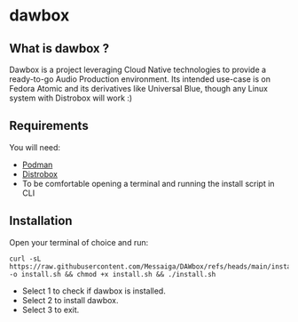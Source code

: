 # dawbox

## What is dawbox ?

Dawbox is a project leveraging Cloud Native technologies to provide a ready-to-go Audio Production environment.  Its intended use-case is on Fedora Atomic and its derivatives like Universal Blue, though any Linux system with Distrobox will work :)

## Requirements

You will need:
- [Podman](https://podman.io/)
- [Distrobox](https://github.com/89luca89/distrobox)
- To be comfortable opening a terminal and running the install script in CLI

## Installation
Open your terminal of choice and run:
```
curl -sL https://raw.githubusercontent.com/Messaiga/DAWbox/refs/heads/main/install.sh -o install.sh && chmod +x install.sh && ./install.sh
```

- Select 1 to check if dawbox is installed.
- Select 2 to install dawbox.
- Select 3 to exit.
